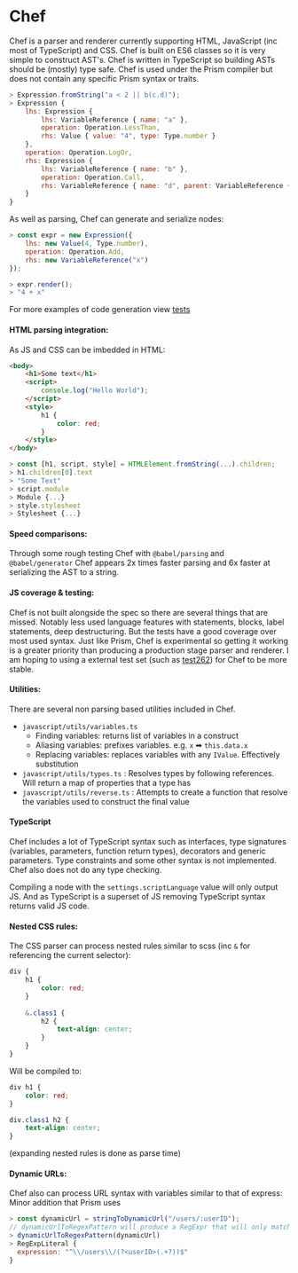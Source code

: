 # Chef

Chef is a parser and renderer currently supporting HTML, JavaScript (inc most of TypeScript) and CSS. Chef is built on ES6 classes so it is very simple to construct AST's. Chef is written in TypeScript so building ASTs should be (mostly) type safe. Chef is used under the Prism compiler but does not contain any specific Prism syntax or traits.

```js
> Expression.fromString("a < 2 || b(c.d)");
> Expression {
    lhs: Expression {
        lhs: VariableReference { name: "a" },
        operation: Operation.LessThan,
        rhs: Value { value: "4", type: Type.number }
    },
    operation: Operation.LogOr,
    rhs: Expression {
        lhs: VariableReference { name: "b" },
        operation: Operation.Call,
        rhs: VariableReference { name: "d", parent: VariableReference { name: "c" } }
    }
}
```

As well as parsing, Chef can generate and serialize nodes:

```js
> const expr = new Expression({
    lhs: new Value(4, Type.number),
    operation: Operation.Add,
    rhs: new VariableReference("x")
});

> expr.render();
> "4 + x"
```

For more examples of code generation view [tests](https://github.com/kaleidawave/prism/blob/main/tests/chef/javascript/javascript.render.test.ts)

#### HTML parsing integration:

As JS and CSS can be imbedded in HTML:

```html
<body>
    <h1>Some text</h1>
    <script>
        console.log("Hello World");
    </script>
    <style>
        h1 {
            color: red;
        }
    </style>
</body>
```

```js
> const [h1, script, style] = HTMLElement.fromString(...).children;
> h1.children[0].text
> "Some Text"
> script.module
> Module {...}
> style.stylesheet
> Stylesheet {...}
```

#### Speed comparisons:

Through some rough testing Chef with `@babel/parsing` and `@babel/generator` Chef appears 2x times faster parsing and 6x faster at serializing the AST to a string.

#### JS coverage & testing:

Chef is not built alongside the spec so there are several things that are missed. Notably less used language features with statements, blocks, label statements, deep destructuring. But the tests have a good coverage over most used syntax. Just like Prism, Chef is experimental so getting it working is a greater priority than producing a production stage parser and renderer. I am hoping to using a external test set (such as [test262](https://github.com/tc39/test262)) for Chef to be more stable.

#### Utilities:

There are several non parsing based utilities included in Chef.

- `javascript/utils/variables.ts`
    - Finding variables: returns list of variables in a construct
    - Aliasing variables: prefixes variables. e.g. `x` ➡ `this.data.x`
    - Replacing variables: replaces variables with any `IValue`. Effectively substitution
- `javascript/utils/types.ts` : Resolves types by following references. Will return a map of properties that a type has
- `javascript/utils/reverse.ts` : Attempts to create a function that resolve the variables used to construct the final value

#### TypeScript

Chef includes a lot of TypeScript syntax such as interfaces, type signatures (variables, parameters, function return types), decorators and generic parameters. Type constraints and some other syntax is not implemented. Chef also does not do any type checking.

Compiling a node with the `settings.scriptLanguage` value will only output JS. And as TypeScript is a superset of JS removing TypeScript syntax returns valid JS code.

#### Nested CSS rules:

The CSS parser can process nested rules similar to scss (inc `&` for referencing the current selector):

```scss
div {
    h1 {
        color: red;
    }
    
    &.class1 {
        h2 {
            text-align: center;
        }
    }  
}
```

Will be compiled to: 

```css
div h1 {
    color: red;
}

div.class1 h2 {
    text-align: center;
}
```

(expanding nested rules is done as parse time)

#### Dynamic URLs:

Chef also can process URL syntax with variables similar to that of express: Minor addition that Prism uses

```js
> const dynamicUrl = stringToDynamicUrl("/users/:userID");
// dynamicUrlToRegexPattern will produce a RegExpr that will only match on valid URLs and will return a groups of arguments
> dynamicUrlToRegexPattern(dynamicUrl)
> RegExpLiteral {
  expression: "^\\/users\\/(?<userID>(.+?))$"
}
```